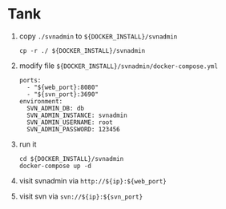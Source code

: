 # Tank
1. copy `./svnadmin` to `${DOCKER_INSTALL}/svnadmin`
        
       cp -r ./ ${DOCKER_INSTALL}/svnadmin
2. modify file `${DOCKER_INSTALL}/svnadmin/docker-compose.yml`

       ports:
         - "${web_port}:8080"
         - "${svn_port}:3690"
       environment:
         SVN_ADMIN_DB: db
         SVN_ADMIN_INSTANCE: svnadmin
         SVN_ADMIN_USERNAME: root
         SVN_ADMIN_PASSWORD: 123456
3. run it

       cd ${DOCKER_INSTALL}/svnadmin
       docker-compose up -d       
4. visit svnadmin via `http://${ip}:${web_port}`
5. visit svn via `svn://${ip}:${svn_port}`